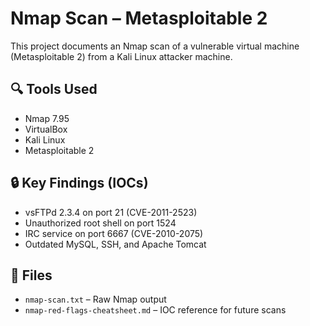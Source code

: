 # Nmap Scan – Metasploitable 2

This project documents an Nmap scan of a vulnerable virtual machine (Metasploitable 2) from a Kali Linux attacker machine.

## 🔍 Tools Used
- Nmap 7.95
- VirtualBox
- Kali Linux
- Metasploitable 2

## 🔒 Key Findings (IOCs)
- vsFTPd 2.3.4 on port 21 (CVE-2011-2523)
- Unauthorized root shell on port 1524
- IRC service on port 6667 (CVE-2010-2075)
- Outdated MySQL, SSH, and Apache Tomcat

## 📁 Files
- `nmap-scan.txt` – Raw Nmap output
- `nmap-red-flags-cheatsheet.md` – IOC reference for future scans
